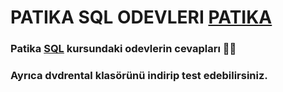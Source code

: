 # PATIKA SQL ODEVLERI [PATIKA](https://www.patika.dev)

### Patika [SQL](https://app.patika.dev/courses/sql) kursundaki odevlerin cevapları 🎈🎈

### Ayrıca dvdrental klasörünü indirip test edebilirsiniz.
